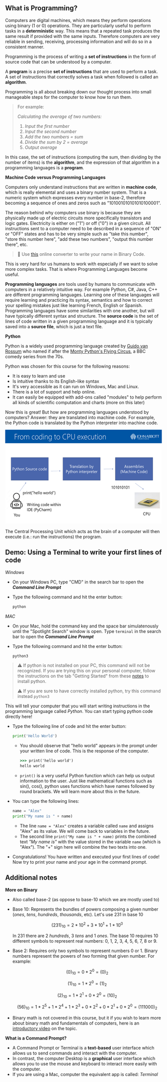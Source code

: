 ## What is Programming?

Computers are digital machines, which means they perform operations using binary (1 or 0) operations. They are particularly useful to perform tasks in a **deterministic** way. This means that a repeated task produces the same result if provided with the same inputs. Therefore computers are very reliable in sending, receiving, processing information and will do so in a consistent manner.

Programming is the process of writing a **set of instructions** in the form of source code that can be understood by a computer.

A **program** is a precise **set of instructions** that are used to perform a task. A set of instructions that correctly solves a task when followed is called an **algorithm**.

Programming is all about breaking down our thought process into small manageable steps for the computer to know how to run them.

> For example:
>
> _Calculating the average of two numbers:_
>
> 1. _Input the first number_
> 2. _Input the second number_
> 3. _Add the two numbers = sum_
> 4. _Divide the sum by 2 = average_
> 5. _Output average_

In this case, the set of instructions (computing the sum, then dividing by the number of items) is the **algorithm**, and the expression of that algorithm in a programming languages is a **program**.

**Machine Code versus Programming Languages**

Computers only understand instructions that are written in **machine code**, which is really elemental and uses a binary number system. That is a numeric system which expresses every number in base-2, therefore becoming a sequence of ones and zeros such as "101001010101010100001".

The reason behind why computers use binary is because they are physically made up of electric circuits more specifically transistors and logic gates. Electricity is either on ("1") or off ("0") in a given circuit. All instructions sent to a computer need to be described in a sequence of "ON" or "OFF" states and has to be very simple such as "take this number", "store this number here", "add these two numbers", "output this number there", etc.

> 🔢 Use [this](https://www.convertbinary.com/text-to-binary/) online converter to write your name in Binary Code.

This is very hard for us humans to work with especially if we want to solve more complex tasks. That is where Programming Languages become useful.

**Programming languages** are tools used by humans to communicate with computers in a relatively intuitive way. For example Python, C#, Java, C++ are different programming languages. Learning one of these languages will require learning and practicing its syntax, semantics and how to correct your spelling mistakes just like learning French, English or Spanish. Programming languages have some similarities with one another, but will have typically different syntax and structure. The **source code** is the set of lines of code written in a given programming language and it is typically saved into a **source file**, which is just a text file.

**Python**

Python is a widely used programming language created by [Guido van Rossum](https://gvanrossum.github.io/) who named if after the [Monty Python's Flying Circus](https://docs.python.org/3/faq/general.html#:~:text=Details%20here.-,Why%20is%20it%20called%20Python%3F,to%20call%20the%20language%20Python.), a BBC comedy series from the 70s.

Python was chosen for this course for the following reasons:

- It is easy to learn and use
- Is intuitive thanks to its English-like syntax
- It's very accessible as it can run on Windows, Mac and Linux.
- There is a lot of support and help online.
- It can easily be equipped with add-ons called "modules" to help perform all kinds of scientific computation and charts (more on this later)

Now this is great! But how are programming languages understood by computers? Answer: they are translated into machine code. For example, the Python code is translated by the Python interpreter into machine code.

<img src="Notes/introduction/02_what_is_programming/assets/programming_process.png" height="300">

The Central Processing Unit which acts as the brain of a computer will then execute (i.e.: run the instructions) the program.

## Demo: Using a Terminal to write your first lines of code

_Windows_

- On your Windows PC, type "CMD" in the search bar to open the **_Command Line Prompt_**

- Type the following command and hit the enter button:

  ```cmd
  python
  ```

_MAC_

- On your Mac, hold the command key and the space bar simulatenously until the "Spotlight Search" window is open. Type `terminal` in the search bar to open the **_Command Line Prompt_**

- Type the following command and hit the enter button:

  ```bash
  python3
  ```

> ⚠️ If python is not installed on your PC, this command will not be recognized. If you are trying this on your personal computer, follow the instructions on the tab "Getting Started" from these [notes](https://john-abbott-college.github.io/SN1-Notes/#/Notes/getting-started/01_personal_computer_installation/01_personal_computer_installation) to install python.
>
> ⚠️ If you are sure to have correctly installed python, try this command instead `python3`

This will tell your computer that you will start writing instructions in the programming language called _Python_. You can start typing python code directly here!

- Type the following line of code and hit the enter button:

  ```python
  print('Hello World')
  ```

  - You should observe that "hello world" appears in the prompt under your written line of code. This is the response of the computer.

    ```cmd
    >>> print('hello world')
    hello world
    ```

  - `print()` is a very useful Python function which can help us output information to the user. Just like mathematical functions such as sin(), cos(), python uses functions which have names followed by round brackets. We will learn more about this in the future.

- You can type the following lines:

  ```python
  name = "Alex"
  print("My name is " + name)
  ```

  - The line `name = "Alex"` creates a variable called `name` and assigns "Alex" as its value. We will come back to variables in the future.
  - The second line `print("My name is " + name)` prints the combined text _"My name is"_ with the value stored in the variable `name` (which is "Alex"). The "+" sign here will combine the two texts into one.

- Congratulations! You have written and executed your first lines of code! Now try to print your name and your age in the command prompt.

## Additional notes

**More on Binary**

- Also called base-2 (as oppose to base-10 which we are mostly used to)

- Base 10: Represents the bundles of powers composing a given number (_ones_, _tens_, _hundreds_, _thousands_, etc). Let's use 231 in base 10

  $$
  (231)_{10} = 2 * 10^2 + 3 * 10^1 + 1* 10^0
  $$

  In 231 there are 2 _hundreds_, 3 _tens_ and 1 _ones_. The base 10 requires 10 different symbols to represent real numbers: 0, 1, 2, 3, 4, 5, 6, 7, 8 or 9.

- Base 2: Requires only two symbols to represent numbers 0 or 1. Binary numbers represent the powers of _two_ forming that given number. For example:

  $$
  (0)_{10} =  0 * 2^0 = (0)_{2}
  $$

  $$
  (1)_{10} =  1 * 2^0 = (1)_{2}
  $$

  $$
  (2)_{10} = 1 * 2^1 + 0 * 2^0 = (10)_{2}
  $$

  $$
  (56)_{10} = 1 * 2^5 + 1 * 2^4 + 1 * 2^3 + 0 * 2^2 + 0 * 2^1 + 0 * 2^0 = (111000)_{2}
  $$

- Binary math is not covered in this course, but it if you wish to learn more about binary math and fundamentals of computers, here is an [introductory video](https://www.khanacademy.org/math/algebra-home/alg-intro-to-algebra/algebra-alternate-number-bases/v/number-systems-introduction) on the topic.

**What is a Command Prompt?**

- A Command Prompt or Terminal is a **text-based** user interface which allows us to send commands and interact with the computer.
- In contrast, the computer Desktop is a **graphical** user interface which allows you to use the mouse and keyboard to interact more easily with the computer.
- If you are using a Mac, computer the equivalent app is called: _Terminal_

